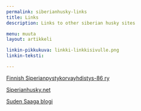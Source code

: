 ```yaml
---
permalink: siberianhusky-links
title: Links
description: Links to other siberian husky sites

menu: muuta
layout: artikkeli

linkin-pikkukuva: linkki-linkkisivulle.png
linkin-teksti: 

---
```


<a href="http://www.spy-oldline.net/" target="_blank">Finnish Siperianpystykorvayhdistys-86 ry</a>

<a href="http://siperianhusky.net/" target="_blank">Siperianhusky.net</a>

<a href="http://sudensaaga.blogspot.fi" target="_blank">Suden Saaga blogi</a>

